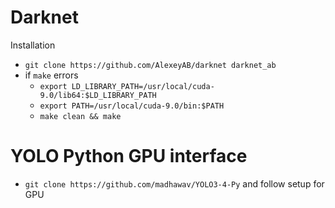 # Darknet

Installation

- `git clone https://github.com/AlexeyAB/darknet darknet_ab` 
- if `make` errors
	- `export LD_LIBRARY_PATH=/usr/local/cuda-9.0/lib64:$LD_LIBRARY_PATH`
	- `export PATH=/usr/local/cuda-9.0/bin:$PATH`
    - `make clean && make`

# YOLO Python GPU  interface

- `git clone https://github.com/madhawav/YOLO3-4-Py` and follow setup for GPU